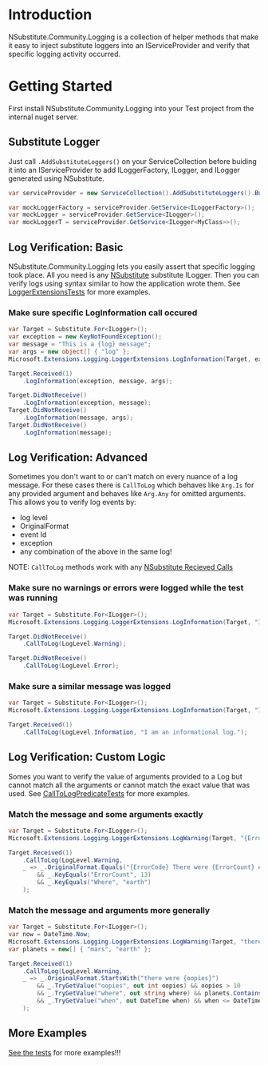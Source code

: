 # Introduction 
NSubstitute.Community.Logging is a collection of helper methods that make it easy to inject substitute loggers into an IServiceProvider and verify that specific logging activity occurred. 

# Getting Started
First install NSubstitute.Community.Logging into your Test project from the internal nuget server.

## Substitute Logger
Just call `.AddSubstituteLoggers()` on your ServiceCollection before buiding it into an IServiceProvider to add ILoggerFactory, ILogger, and ILogger<T> generated using NSubstitute.

``` csharp
var serviceProvider = new ServiceCollection().AddSubstituteLoggers().BuildServiceProvider();

var mockLoggerFactory = serviceProvider.GetService<ILoggerFactory>();
var mockLogger = serviceProvider.GetService<ILogger>();
var mockLoggerT = serviceProvider.GetService<ILogger<MyClass>>();
```

## Log Verification: Basic
NSubstitute.Community.Logging lets you easily assert that specific logging took place. All you need is any [NSubstitute](https://nsubstitute.github.io/) substitute ILogger.
Then you can verify logs using syntax similar to how the application wrote them.
See [LoggerExtensionsTests](https://github.com/zlangner/NSubstitute.Community.Logging/blob/main/tests/NSubstitute.Community.Logging.Test/LoggerExtensionsTests.cs) for more examples.

### Make sure specific LogInformation call occured
``` csharp
var Target = Substitute.For<ILogger>();
var exception = new KeyNotFoundException();
var message = "This is a {log} message";
var args = new object[] { "log" };
Microsoft.Extensions.Logging.LoggerExtensions.LogInformation(Target, exception, message, args);

Target.Received(1)
    .LogInformation(exception, message, args);

Target.DidNotReceive()
    .LogInformation(exception, message);
Target.DidNotReceive()
    .LogInformation(message, args);
Target.DidNotReceive()
    .LogInformation(message);
```

## Log Verification: Advanced
Sometimes you don't want to or can't match on every nuance of a log message. For these cases there is `CallToLog` which behaves like `Arg.Is`
for any provided argument and behaves like `Arg.Any` for omitted arguments. This allows you to verify log events by:
- log level
- OriginalFormat
- event Id
- exception
- any combination of the above in the same log!

NOTE: `CallToLog` methods work with any [NSubstitute Recieved Calls](https://nsubstitute.github.io/help/received-calls/)

### Make sure no warnings or errors were logged while the test was running
``` csharp
var Target = Substitute.For<ILogger>();
Microsoft.Extensions.Logging.LoggerExtensions.LogInformation(Target, "I am an informational log.");

Target.DidNotReceive()
    .CallToLog(LogLevel.Warning);

Target.DidNotReceive()
    .CallToLog(LogLevel.Error);
```

### Make sure a similar message was logged
``` csharp
var Target = Substitute.For<ILogger>();
Microsoft.Extensions.Logging.LoggerExtensions.LogInformation(Target, "I am an informational log.");

Target.Received(1)
    .CallToLog(LogLevel.Information, "I am an informational log.");
```

## Log Verification: Custom Logic
Somes you want to verify the value of arguments provided to a Log but cannot match all the arguments or cannot match the exact value that was used.
See [CallToLogPredicateTests](https://github.com/zlangner/NSubstitute.Community.Logging/blob/main/tests/NSubstitute.Community.Logging.Test/CallToLogPredicateTests.cs) for more examples.

### Match the message and some arguments exactly
``` csharp
var Target = Substitute.For<ILogger>();
Microsoft.Extensions.Logging.LoggerExtensions.LogWarning(Target, "{ErrorCode} There were {ErrorCount} errors that happened on {Where}.", Guid.NewGuid(), 13, "earth");

Target.Received(1)
    .CallToLog(LogLevel.Warning,
    _ => _.OriginalFormat.Equals("{ErrorCode} There were {ErrorCount} errors that happened on {Where}.")
        && _.KeyEquals("ErrorCount", 13)
        && _.KeyEquals("Where", "earth")
    );
```

### Match the message and arguments more generally
``` csharp
var Target = Substitute.For<ILogger>();
var now = DateTime.Now;
Microsoft.Extensions.Logging.LoggerExtensions.LogWarning(Target, "there were {oopies} things you might want to know about. {where} {when}", 13, "earth", now);
var planets = new[] { "mars", "earth" };

Target.Received(1)
    .CallToLog(LogLevel.Warning,
    _ => _.OriginalFormat.StartsWith("there were {oopies}")
        && _.TryGetValue("oopies", out int oopies) && oopies > 10
        && _.TryGetValue("where", out string where) && planets.Contains(where)
        && _.TryGetValue("when", out DateTime when) && when <= DateTime.Now
    );
```

## More Examples
[See the tests](https://github.com/zlangner/NSubstitute.Community.Logging/tree/main/tests) for more examples!!!